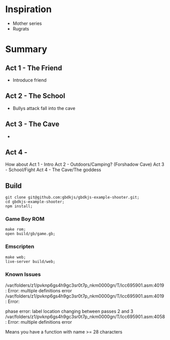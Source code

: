 # Inspiration

- Mother series
- Rugrats

# Summary

## Act 1 - The Friend

- Introduce friend

## Act 2 - The School

- Bullys attack fall into the cave

## Act 3 - The Cave

-

## Act 4 -

How about
Act 1 - Intro
Act 2 - Outdoors/Camping? (Forshadow Cave)
Act 3 - School/Fight
Act 4 - The Cave/The goddess

## Build

```shell
git clone git@github.com:gbdkjs/gbdkjs-example-shooter.git;
cd gbdkjs-example-shooter;
npm install;
```

### Game Boy ROM

```shell
make rom;
open build/gb/game.gb;
```

### Emscripten

```shell
make web;
live-server build/web;
```

### Known Issues

/var/folders/z1/pvknp6gs4h9gc3sr0t7p_nkm0000gn/T/lcc695901.asm:4019: Error: <m> multiple definitions error
/var/folders/z1/pvknp6gs4h9gc3sr0t7p_nkm0000gn/T/lcc695901.asm:4019: Error: <p> phase error: label location changing between passes 2 and 3
/var/folders/z1/pvknp6gs4h9gc3sr0t7p_nkm0000gn/T/lcc695901.asm:4058: Error: <m> multiple definitions error

Means you have a function with name >= 28 characters
